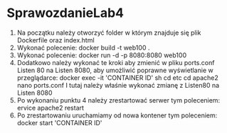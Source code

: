 # SprawozdanieLab4
1. Na początku należy otworzyć folder w którym znajduje się plik Dockerfile oraz index.html
2. Wykonać polecenie:
   docker build -t web100 .
3. Wykonać polecenie:
   docker run -d -p 8080:8080 web100
4. Dodatkowo należy wykonać te kroki aby zmienić w pliku ports.conf Listen 80 na Listen 8080, aby umożliwić poprawne wyświetlanie w przeglądarce:
   docker exec -it 'CONTAINER ID' sh
   cd etc
   cd apache2
   nano ports.conf
I tutaj należy właśnie wykonać zmianę z Listen80 na Listen 8080
5. Po wykonaniu punktu 4 należy zrestartować serwer tym poleceniem:
   ervice apache2 restart
6. Po zrestartowaniu uruchamiamy od nowa kontener tym poleceniem:
   docker start 'CONTAINER ID'
